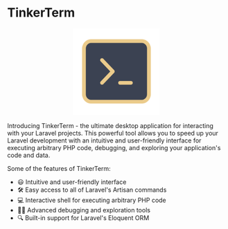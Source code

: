 # TinkerTerm

<p align="center">
    <img src="TinkerTerm.png" alt="TinkerTerm" width="200"/>
</p>

Introducing TinkerTerm - the ultimate desktop application for interacting with your Laravel projects. This powerful tool allows you to speed up your Laravel development with an intuitive and user-friendly interface for executing arbitrary PHP code, debugging, and exploring your application's code and data.

Some of the features of TinkerTerm:
- 😃 Intuitive and user-friendly interface
- 🛠️ Easy access to all of Laravel's Artisan commands
- 💻 Interactive shell for executing arbitrary PHP code
- 🕵️‍♂️ Advanced debugging and exploration tools
- 🔍 Built-in support for Laravel's Eloquent ORM

